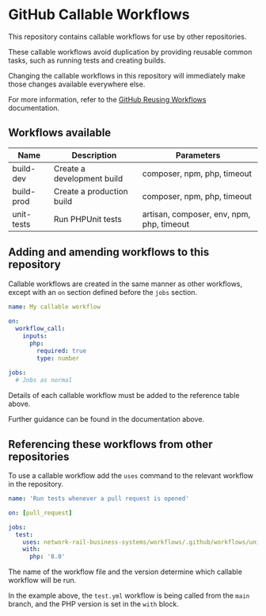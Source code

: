 # GitHub Callable Workflows

This repository contains callable workflows for use by other repositories.

These callable workflows avoid duplication by providing reusable common tasks, such as running tests and creating builds.

Changing the callable workflows in this repository will immediately make those changes available everywhere else.

For more information, refer to the [GitHub Reusing Workflows](https://docs.github.com/en/actions/using-workflows/reusing-workflows) documentation.

## Workflows available

| Name       | Description                 | Parameters                                |
|------------|-----------------------------|-------------------------------------------|
| build-dev  | Create a development build  | composer, npm, php, timeout               |
| build-prod | Create a production build   | composer, npm, php, timeout               |
| unit-tests | Run PHPUnit tests           | artisan, composer, env, npm, php, timeout |

## Adding and amending workflows to this repository

Callable workflows are created in the same manner as other workflows, except with an `on` section defined before the `jobs` section.

```yaml
name: My callable workflow
  
on:
  workflow_call:
    inputs:
      php:
        required: true
        type: number
        
jobs:
  # Jobs as normal
```

Details of each callable workflow must be added to the reference table above.

Further guidance can be found in the documentation above.

## Referencing these workflows from other repositories

To use a callable workflow add the `uses` command to the relevant workflow in the repository.

```yaml
name: 'Run tests whenever a pull request is opened'

on: [pull_request]

jobs:
  test:
    uses: network-rail-business-systems/workflows/.github/workflows/unit-tests.yml@main
    with:
      php: '8.0'
```

The name of the workflow file and the version determine which callable workflow will be run.

In the example above, the `test.yml` workflow is being called from the `main` branch, and the PHP version is set in the `with` block.
